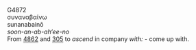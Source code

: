 G4872  
συναναβαίνω  
sunanabainō  
*soon-an-ab-ah‘ee-no*  
From [4862](g4862) and [305](g0305) to *ascend* in company *with:* -
come up with.  
